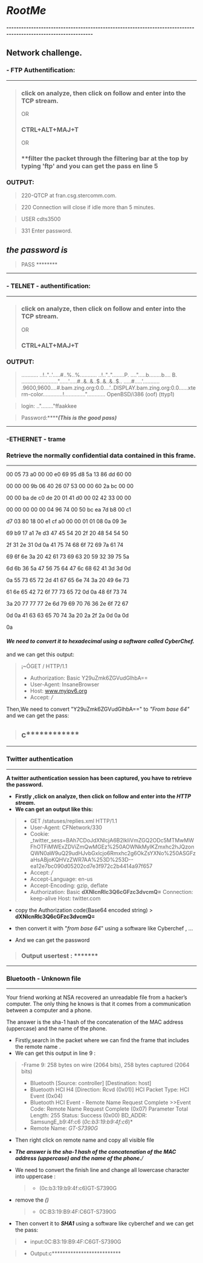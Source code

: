# *RootMe*
**---------------------------------------------------------------------------------------------------------------**

## Network challenge.

### - FTP Authentification:
---
>###  **click on analyze, then click on follow and enter into the TCP stream.**
>    OR
>### CTRL+ALT+MAJ+T
>   OR
>### **filter the packet through the filtering bar at the top by typing 'ftp' and you can get the pass en line 5

### OUTPUT:

>220-QTCP at fran.csg.stercomm.com.

>220 Connection will close if idle more than 5 minutes.

> USER cdts3500

>331 Enter password.
## ***the password is***
> PASS ********
---

### - TELNET - authentification:

---


>###  **click on analyze, then click on follow and enter into the TCP stream.**
>    OR
>### CTRL+ALT+MAJ+T

### OUTPUT:

>........... ..!.."..'.....#..%..%........... ..!..".."........P. ....".....b........b....	B.
........................"......'.....#..&..&..$..&..&..$.. .....#.....'........... .9600,9600....#.bam.zing.org:0.0....'..DISPLAY.bam.zing.org:0.0......xterm-color.............!.............."............
OpenBSD/i386 (oof) (ttyp1)

>login: .."........"ffaakkee

>Password:*******(This is the good pass)***

---
### **-ETHERNET - trame**
### Retrieve the normally confidential data contained in this frame.
---

00 05 73 a0 00 00 e0 69 95 d8 5a 13 86 dd 60 00

00 00 00 9b 06 40 26 07 53 00 00 60 2a bc 00 00

00 00 ba de c0 de 20 01 41 d0 00 02 42 33 00 00

00 00 00 00 00 04 96 74 00 50 bc ea 7d b8 00 c1

d7 03 80 18 00 e1 cf a0 00 00 01 01 08 0a 09 3e

69 b9 17 a1 7e d3 47 45 54 20 2f 20 48 54 54 50

2f 31 2e 31 0d 0a 41 75 74 68 6f 72 69 7a 61 74

69 6f 6e 3a 20 42 61 73 69 63 20 59 32 39 75 5a

6d 6b 36 5a 47 56 75 64 47 6c 68 62 41 3d 3d 0d

0a 55 73 65 72 2d 41 67 65 6e 74 3a 20 49 6e 73

61 6e 65 42 72 6f 77 73 65 72 0d 0a 48 6f 73 74

3a 20 77 77 77 2e 6d 79 69 70 76 36 2e 6f 72 67

0d 0a 41 63 63 65 70 74 3a 20 2a 2f 2a 0d 0a 0d

0a

#### ***We need to convert it to hexadecimal using a software called CyberChef.***

and we can get this output:

>¡~ÓGET / HTTP/1.1
>- Authorization: Basic Y29uZmk6ZGVudGlhbA==
>- User-Agent: InsaneBrowser
>- Host: www.myipv6.org
>- Accept: */*

Then,We need to convert "Y29uZmk6ZGVudGlhbA==" to *"From base 64"*
and we can get the pass:
>## **c**************


---

### Twitter authentication

----
**A twitter authentication session has been captured, you have to retrieve the password.**

- **Firstly ,click on analyze, then click on follow and enter into the *HTTP stream*.**
- **We can get an output like this:**
>- GET /statuses/replies.xml HTTP/1.1
>- User-Agent: CFNetwork/330
>- Cookie: _twitter_sess=BAh7CDoJdXNlcjA6B2lkIiVmZGQ2ODc5MTMwMWFhOTFiMWExZDViZmQwMGEz%250AOWNkMyIKZmxhc2hJQzonQWN0aW9uQ29udHJvbGxlcjo6Rmxhc2g6OkZsYXNo%250ASGFzaHsABjoKQHVzZWR7AA%253D%253D--ea12e7bc090d05202cd7e3f972c2b4414a97f657
>- Accept: */*
>- Accept-Language: en-us
>- Accept-Encoding: gzip, deflate
>- Authorization: Basic **dXNlcnRlc3Q6cGFzc3dvcmQ=**
Connection: keep-alive
Host: twitter.com

- copy the Authorization code(Base64 encoded string) > **dXNlcnRlc3Q6cGFzc3dvcmQ=**

- then convert it with "*from base 64*" using a software like Cyberchef , ...

- And we can get the password
> ###  Output  usertest : *******


---
### Bluetooth - Unknown file
---
Your friend working at NSA recovered an unreadable file from a hacker’s computer. The only thing he knows is that it comes from a communication between a computer and a phone.

The answer is the sha-1 hash of the concatenation of the MAC address (uppercase) and the name of the phone.

- Firstly,search in the packet where we can find the frame that includes the remote name .
- We can get this output in line 9 :
> -Frame 9: 258 bytes on wire (2064 bits), 258 bytes captured (2064 bits)
>- Bluetooth
    [Source: controller]
    [Destination: host]
>- Bluetooth HCI H4
    [Direction: Rcvd (0x01)]
    HCI Packet Type: HCI Event (0x04)
>- Bluetooth HCI Event - Remote Name Request Complete
    >>Event Code: Remote Name Request Complete (0x07)
    Parameter Total Length: 255
    Status: Success (0x00)
    BD_ADDR: SamsungE_b9:4f:c6 (*0c:b3:19:b9:4f:c6*)*
   > - Remote Name: *GT-S7390G*

- Then right click on remote name and copy all visible file

- ***The answer is the sha-1 hash of the concatenation of the MAC address (uppercase) and the name of the phone.**/*

- We need to convert the finish line and change all lowercase character into uppercase  :
   > - (0c:b3:19:b9:4f:c6)GT-S7390G
- remove the *()*
   > - 0C:B3:19:B9:4F:C6GT-S7390G


- Then convert it to ***SHA1*** using a software like cyberchef and we can get the pass:
>- input:0C:B3:19:B9:4F:C6GT-S7390G

> - Output:c**************************

